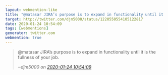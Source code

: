 ```yaml
---
layout: webmention-like
title: "@matasar JIRA’s purpose is to expand in functionality until it is the fullness of your job."
target: http://twitter.com/djm5000/status/1220550554105122817
date: 2020-01-24 10:54:09
tags: [webmentions]
generator: twitter.com
webmention: true
---
```




<blockquote class="external-citation">
  <p>
    @matasar JIRA’s purpose is to expand in functionality until it is the fullness of your job.
  </p>
  <cite>‒<span class="p-author p-name">djm5000</span>
    on
    <a href="http://twitter.com/djm5000/status/1220550554105122817" rel="external nofollow" target="_blank">2020-01-24 10:54:09</a>
  </cite>
</blockquote>



